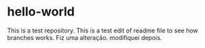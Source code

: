 # hello-world
This is a test repository.
This is a test edit of readme file to see how branches works.
Fiz uma alteração.
modifiquei depois.